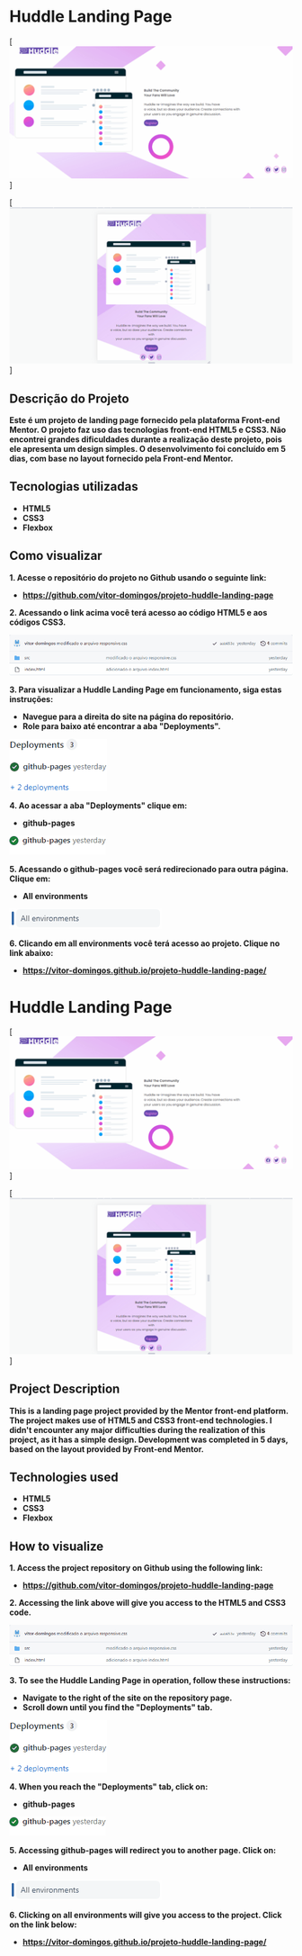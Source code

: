 # Huddle Landing Page

[<img src="./.gif huddle landing page.gif" alt="gif da versão desktop da huddle landing page">]

[<img src="./.gif huddle landing page mobile.gif" alt="gif da versão mobile da huddle landing page">]

## Descrição do Projeto

**Este é um projeto de landing page fornecido pela plataforma Front-end Mentor. O projeto faz uso das tecnologias front-end HTML5 e CSS3. Não encontrei grandes dificuldades durante a realização deste projeto, pois ele apresenta um design simples. O desenvolvimento foi concluído em 5 dias, com base no layout fornecido pela Front-end Mentor.**

## Tecnologias utilizadas

- **HTML5**
- **CSS3**
- **Flexbox**
## Como visualizar

**1. Acesse o repositório do projeto no Github usando o seguinte link:**

- **https://github.com/vitor-domingos/projeto-huddle-landing-page**


**2. Acessando o link acima você terá acesso ao código HTML5 e aos códigos CSS3.**

![Gif dos arquivos de código do projeto](./.gif%20dos%20arquivos%20da%20huddle%20landing%20page%20.gif)

 **3. Para visualizar a Huddle Landing Page em funcionamento, siga estas instruções:**

 - **Navegue para a direita do site na página do repositório.**
- **Role para baixo até encontrar a aba "Deployments".**


![Gif da aba deployments](./.gif%20deployments.gif)

**4. Ao acessar a aba "Deployments" clique em:**

 - **github-pages**

![Gif do github-pages](./.gif%20github-pages.gif)

**5. Acessando o github-pages você será redirecionado para outra página. Clique em:**

 - **All environments**

![Gif do all environments](./.gif%20all%20environments.gif)

**6. Clicando em all environments você terá acesso ao projeto. Clique no link abaixo:**

- **https://vitor-domingos.github.io/projeto-huddle-landing-page/**


# Huddle Landing Page

[<img src="./.gif huddle landing page.gif" alt="gif of the desktop version of the huddle landing page">]

[<img src="./.gif huddle landing page mobile.gif" alt="gif of the mobile version of the huddle landing page">]

## Project Description

**This is a landing page project provided by the Mentor front-end platform. The project makes use of HTML5 and CSS3 front-end technologies. I didn't encounter any major difficulties during the realization of this project, as it has a simple design. Development was completed in 5 days, based on the layout provided by Front-end Mentor.**


## Technologies used

- **HTML5**
- **CSS3**
- **Flexbox**

## How to visualize

**1. Access the project repository on Github using the following link:**

- **https://github.com/vitor-domingos/projeto-huddle-landing-page**

**2. Accessing the link above will give you access to the HTML5 and CSS3 code.**

![Gif of the project's code files](./.gif%20dos%20arquivos%20da%20huddle%20landing%20page%20.gif)

 **3. To see the Huddle Landing Page in operation, follow these instructions:**

 - **Navigate to the right of the site on the repository page.**
- **Scroll down until you find the "Deployments" tab.**


![Gif of the deployments tab](./.gif%20deployments.gif)

**4. When you reach the "Deployments" tab, click on:**

 - **github-pages**

![Github-pages gif](./.gif%20github-pages.gif)

**5. Accessing github-pages will redirect you to another page. Click on:**

 - **All environments**

![Gif of all environments](./.gif%20all%20environments.gif)

**6. Clicking on all environments will give you access to the project. Click on the link below:**

- **https://vitor-domingos.github.io/projeto-huddle-landing-page/**


